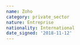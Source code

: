 ```yaml
---
name: Zoho
category: private_sector
nature: Entreprise
nationality: International
date_signed: '2018-11-12'
---
```

    